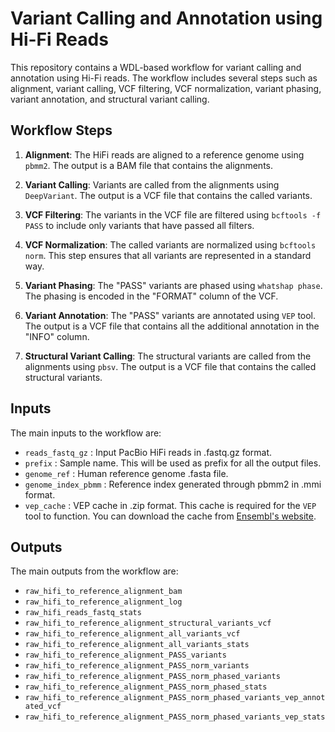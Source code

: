# Variant Calling and Annotation using Hi-Fi Reads

This repository contains a WDL-based workflow for variant calling and annotation using Hi-Fi reads. The workflow includes several steps such as alignment, variant calling, VCF filtering, VCF normalization, variant phasing, variant annotation, and structural variant calling.

## Workflow Steps

1. **Alignment**: The HiFi reads are aligned to a reference genome using `pbmm2`. The output is a BAM file that contains the alignments.

2. **Variant Calling**: Variants are called from the alignments using `DeepVariant`. The output is a VCF file that contains the called variants.

3. **VCF Filtering**: The variants in the VCF file are filtered using `bcftools -f PASS` to include only variants that have passed all filters.

4. **VCF Normalization**: The called variants are normalized using `bcftools norm`. This step ensures that all variants are represented in a standard way.

5. **Variant Phasing**: The "PASS" variants are phased using `whatshap phase`. The phasing is encoded in the "FORMAT" column of the VCF.

6. **Variant Annotation**: The "PASS" variants are annotated using `VEP` tool. The output is a VCF file that contains all the additional annotation in the "INFO" column.

7. **Structural Variant Calling**: The structural variants are called from the alignments using `pbsv`. The output is a VCF file that contains the called structural variants.

## Inputs

The main inputs to the workflow are:

- `reads_fastq_gz` : Input PacBio HiFi reads in .fastq.gz format.
- `prefix` : Sample name. This will be used as prefix for all the output files.
- `genome_ref` : Human reference genome .fasta file.
- `genome_index_pbmm` : Reference index generated through pbmm2 in .mmi format.
- `vep_cache` : VEP cache in .zip format. This cache is required for the `VEP` tool to function. You can download the cache from [Ensembl's website](https://www.ensembl.org/info/docs/tools/vep/script/vep_cache.html#cache).

## Outputs

The main outputs from the workflow are:

- `raw_hifi_to_reference_alignment_bam`
- `raw_hifi_to_reference_alignment_log`
- `raw_hifi_reads_fastq_stats`
- `raw_hifi_to_reference_alignment_structural_variants_vcf`
- `raw_hifi_to_reference_alignment_all_variants_vcf`
- `raw_hifi_to_reference_alignment_all_variants_stats`
- `raw_hifi_to_reference_alignment_PASS_variants`
- `raw_hifi_to_reference_alignment_PASS_norm_variants`
- `raw_hifi_to_reference_alignment_PASS_norm_phased_variants`
- `raw_hifi_to_reference_alignment_PASS_norm_phased_stats`
- `raw_hifi_to_reference_alignment_PASS_norm_phased_variants_vep_annotated_vcf`
- `raw_hifi_to_reference_alignment_PASS_norm_phased_variants_vep_stats`


